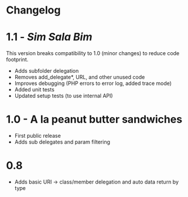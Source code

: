 # Changelog

# 1.1 - *Sim Sala Bim*

This version breaks compatibility to 1.0 (minor changes) to reduce code footprint.

* Adds subfolder delegation* Removes add_delegate*, URL, and other unused code
* Improves debugging (PHP errors to error log, added trace mode)* Added unit tests
* Updated setup tests (to use internal API)

# 1.0 - A la peanut butter sandwiches 

* First public release
* Adds sub delegates and param filtering

# 0.8

* Adds basic URI -> class/member delegation and auto data return by type
